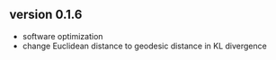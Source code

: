 ## version 0.1.6
+ software optimization
+ change Euclidean distance to geodesic distance in KL divergence
